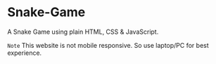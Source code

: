# Snake-Game
A Snake Game using plain HTML, CSS &amp; JavaScript.

`Note` This website is not mobile responsive. So use laptop/PC for best experience.

